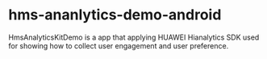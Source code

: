 # hms-ananlytics-demo-android
HmsAnalyticsKitDemo is a app that applying HUAWEI Hianalytics SDK used for showing how to collect user engagement and user preference.
